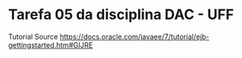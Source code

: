 # Tarefa 05 da disciplina DAC - UFF


Tutorial Source
https://docs.oracle.com/javaee/7/tutorial/ejb-gettingstarted.htm#GIJRE
